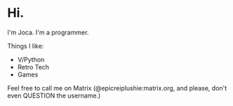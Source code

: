 # Hi.
I'm Joca. I'm a programmer.

Things I like:
- V/Python
- Retro Tech
- Games

Feel free to call me on Matrix (@epicreiplushie:matrix.org, and please, don't even QUESTION the username.)
